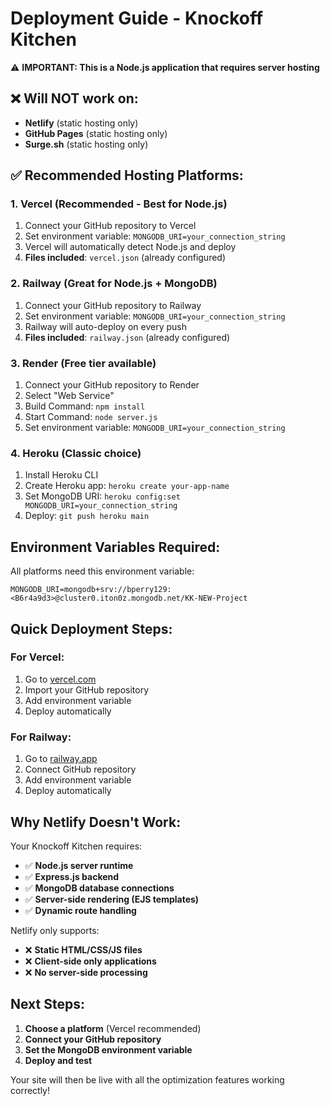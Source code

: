 # Deployment Guide - Knockoff Kitchen

⚠️ **IMPORTANT: This is a Node.js application that requires server hosting**

## ❌ Will NOT work on:
- **Netlify** (static hosting only)
- **GitHub Pages** (static hosting only)
- **Surge.sh** (static hosting only)

## ✅ Recommended Hosting Platforms:

### 1. **Vercel** (Recommended - Best for Node.js)
1. Connect your GitHub repository to Vercel
2. Set environment variable: `MONGODB_URI=your_connection_string`
3. Vercel will automatically detect Node.js and deploy
4. **Files included**: `vercel.json` (already configured)

### 2. **Railway** (Great for Node.js + MongoDB)
1. Connect your GitHub repository to Railway
2. Set environment variable: `MONGODB_URI=your_connection_string`
3. Railway will auto-deploy on every push
4. **Files included**: `railway.json` (already configured)

### 3. **Render** (Free tier available)
1. Connect your GitHub repository to Render
2. Select "Web Service"
3. Build Command: `npm install`
4. Start Command: `node server.js`
5. Set environment variable: `MONGODB_URI=your_connection_string`

### 4. **Heroku** (Classic choice)
1. Install Heroku CLI
2. Create Heroku app: `heroku create your-app-name`
3. Set MongoDB URI: `heroku config:set MONGODB_URI=your_connection_string`
4. Deploy: `git push heroku main`

## Environment Variables Required:

All platforms need this environment variable:
```
MONGODB_URI=mongodb+srv://bperry129:<B6r4a9d3>@cluster0.iton0z.mongodb.net/KK-NEW-Project
```

## Quick Deployment Steps:

### For Vercel:
1. Go to [vercel.com](https://vercel.com)
2. Import your GitHub repository
3. Add environment variable
4. Deploy automatically

### For Railway:
1. Go to [railway.app](https://railway.app)
2. Connect GitHub repository
3. Add environment variable
4. Deploy automatically

## Why Netlify Doesn't Work:

Your Knockoff Kitchen requires:
- ✅ **Node.js server runtime**
- ✅ **Express.js backend**  
- ✅ **MongoDB database connections**
- ✅ **Server-side rendering (EJS templates)**
- ✅ **Dynamic route handling**

Netlify only supports:
- ❌ **Static HTML/CSS/JS files**
- ❌ **Client-side only applications**
- ❌ **No server-side processing**

## Next Steps:

1. **Choose a platform** (Vercel recommended)
2. **Connect your GitHub repository**
3. **Set the MongoDB environment variable**
4. **Deploy and test**

Your site will then be live with all the optimization features working correctly!
